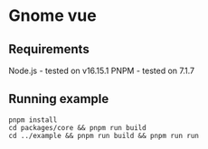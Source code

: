 # Gnome vue

## Requirements

Node.js - tested on v16.15.1
PNPM - tested on 7.1.7

## Running example

```
pnpm install
cd packages/core && pnpm run build
cd ../example && pnpm run build && pnpm run run
```
